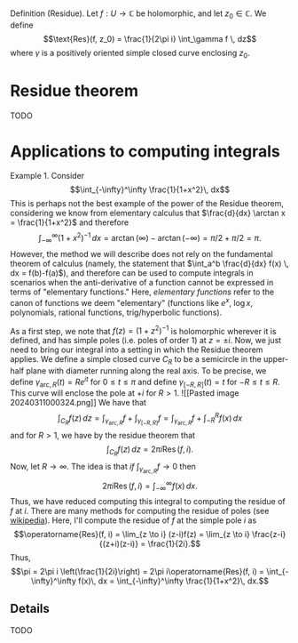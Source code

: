 Definition (Residue). Let $f: U \to \mathbb C$ be holomorphic, and let $z_0 \in \mathbb C$. We define $$\text{Res}(f, z_0) = \frac{1}{2\pi i} \int_\gamma f \, dz$$ where $\gamma$ is a positively oriented simple closed curve enclosing $z_0$.

# Residue theorem
TODO
# Applications to computing integrals
Example 1. Consider $$\int_{-\infty}^\infty \frac{1}{1+x^2}\, dx$$This is perhaps not the best example of the power of the Residue theorem, considering we know from elementary calculus that $\frac{d}{dx} \arctan x = \frac{1}{1+x^2}$ and therefore $$\int_{-\infty}^{\infty} (1+x^2)^{-1}\, dx = \arctan(\infty) - \arctan(-\infty) = \pi/2 + \pi/2 = \pi.$$However, the method we will describe does not rely on the fundamental theorem of calculus (namely, the statement that $\int_a^b \frac{d}{dx} f(x) \, dx = f(b)-f(a)$), and therefore can be used to compute integrals in scenarios when the anti-derivative of a function cannot be expressed in terms of "elementary functions." Here, *elementary functions* refer to the canon of functions we deem "elementary" (functions like $e^x$, $\log x$, polynomials, rational functions, trig/hyperbolic functions).

As a first step, we note that $f(z) = (1 + z^2)^{-1}$ is holomorphic wherever it is defined, and has simple poles (i.e. poles of order 1) at $z = \pm i$. Now, we just need to bring our integral into a setting in which the Residue theorem applies. We define a simple closed curve $C_R$ to be a semicircle in the upper-half plane with diameter running along the real axis. To be precise, we define $\gamma_{\text{arc}, R}(t) = Re^{it}$ for $0 \leq t \leq \pi$ and define $\gamma_{[-R,R]}(t) = t$ for $-R \leq t \leq R$. This curve will enclose the pole at $+i$ for $R > 1$.
![[Pasted image 20240311000324.png]]
We have that $$\int_{C_R} f(z) \,dz = \int_{\gamma_{\text{arc}, R}} f + \int_{\gamma_{[-R,R]}} f = \int_{\gamma_{\text{arc}, R}} f + \int_{-R}^R f(x) \, dx$$and for $R > 1$, we have by the residue theorem that $$\int_{C_R} f(z) \, dz = 2\pi i\operatorname{Res}(f, i).$$Now, let $R \to \infty$. The idea is that *if* $\int_{\gamma_{\text{arc}, R}} f \to 0$ then $$2\pi i\operatorname{Res}(f, i) = \int_{-\infty}^\infty f(x)\, dx.$$Thus, we have reduced computing this integral to computing the residue of $f$ at $i$. There are many methods for computing the residue of poles (see [wikipedia](https://en.wikipedia.org/wiki/Residue_theorem)). Here, I'll compute the residue of $f$ at the simple pole $i$ as $$\operatorname{Res}(f, i) = \lim_{z \to i} (z-i)f(z) = \lim_{z \to i} \frac{z-i}{(z+i)(z-i)} = \frac{1}{2i}.$$Thus, $$\pi = 2\pi i \left(\frac{1}{2i}\right) = 2\pi i\operatorname{Res}(f, i) = \int_{-\infty}^\infty f(x)\, dx = \int_{-\infty}^\infty \frac{1}{1+x^2}\, dx.$$
## Details
TODO
